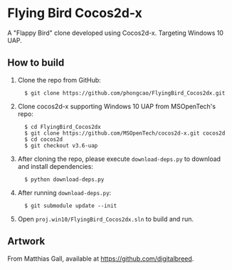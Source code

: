 # Flying Bird Cocos2d-x
A "Flappy Bird" clone developed using Cocos2d-x. Targeting Windows 10 UAP.

How to build
------------

1. Clone the repo from GitHub:

         $ git clone https://github.com/phongcao/FlyingBird_Cocos2dx.git
         
2. Clone cocos2d-x supporting Windows 10 UAP from MSOpenTech's repo:

         $ cd FlyingBird_Cocos2dx
         $ git clone https://github.com/MSOpenTech/cocos2d-x.git cocos2d         
         $ cd cocos2d
         $ git checkout v3.6-uap  

3. After cloning the repo, please execute `download-deps.py` to download and install dependencies:

         $ python download-deps.py

4. After running `download-deps.py`:

         $ git submodule update --init
         
5. Open `proj.win10/FlyingBird_Cocos2dx.sln` to build and run.

Artwork
-------
From Matthias Gall, available at https://github.com/digitalbreed.
